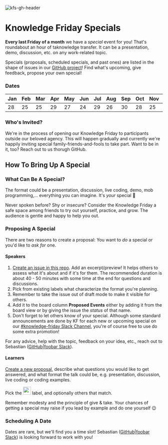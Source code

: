 ![kfs-gh-header](https://user-images.githubusercontent.com/12255735/149579200-6cbffa87-9890-4f86-a36f-a6764758cc14.png)

# Knowledge Friday Specials

__Every last Friday of a month__ we have a *special* event for you! That's roundabout an hour of taknowledge transfer. It can be a presentation, demo, discussion, etc. on any work-related topic.

Specials (proposals, scheduled specials, and past ones) are listed in the shape of issues in our [GitHub project](https://github.com/orgs/foobaragency/projects/9/views/1)! Find what's upcoming, give feedback, propose your own special!

### Dates

| Jan | Feb | Mar | Apr | May | Jun | Jul | Aug | Sep | Oct | Nov | ~~Dec~~ |
|-----|-----|-----|-----|-----|-----|-----|-----|-----|-----|-----|-----|
|  28 |  25 |  25 |  29 |  27 |  24 |  29 |  26 |  30 |  28 |  25 | --  |


### Who's Invited?

We're in the process of opening our Knowledge Friday to participants outside our beloved agency. This will happen gradually and currently we're happily inviting special family-friends-and-fools to take part. Want to be in it, too? Reach out to us thorugh GitHub.

## How To Bring Up A Special

### What Can Be A Special?

The format could be a presentation, discussion, live coding, demo, mob programming,... everything you can imagine. It's _your_ special 🙂

Never spoken before? Shy or insecure? Consider the Knowledge Friday a safe space among friends to try out yourself, practice, and grow. The audience is gentle and happy to help you out.

### Proposing A Special

There are two reasons to create a proposal: You want to _do_ a special or you'd like to _ask for_ one.

#### Speakers

1. [Create an issue in this repo](https://github.com/foobaragency/knowledge-friday/issues/new?assignees=&labels=&template=submit-a-talk.md&title=Topic). Add an excerpt/preview! It helps others to assess what it's about and if it's for them. The recommended duration is about 40 - 50 minutes with some time at the end for questions and discussions.
2. Pick from existing labels what characterize the format you're planning.
3. Remember to take the issue out of draft mode to make it visible for others.
4. Add it to the board column __Proposed Events__ either by adding it from the board view or by giving the issue the _status_ of that name.
5. Don't forget to let others know of your special. Although some standard announcements are done by KF for each new or upcoming special on our [#knowledge-friday Slack Channel](https://foobaragency.slack.com/archives/C01HR4T50TY), you're of course free to use do some extra promotion!

For any advice, help with the topic, feedback on your idea, etc., reach out to Sebastian ([GitHub](https://github.com/code-shambles)|[foobar Slack](https://foobaragency.slack.com/archives/D013MM65HC7)).

#### Learners

[Create a new proposal](https://github.com/foobaragency/knowledge-friday/issues/new?assignees=&labels=&template=request-a-talk.md&title=Topic), describe what questions you would like to get answered, and what format the talk could be, e.g. presentation, discussion, live coding or coding examples.

Pick the <img src="https://user-images.githubusercontent.com/12255735/122565628-fe706900-d046-11eb-9710-b576e1da9676.png" height="25" /> label, and optionally others that match.

Remember modesty and the principle of give & take. Your chances of getting a special may raise if you lead by example and do one yourself 😉

### Scheduling A Date

Dates are rare, but we'll find you a time slot! Sebastian ([GitHub](https://github.com/code-shambles)|[foobar Slack](https://foobaragency.slack.com/archives/D013MM65HC7)) is looking forward to work with you!
